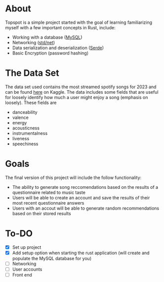 # About
Topspot is a simple project started with the goal of learning familiarizing myself with a few important concepts in Rust, include:
- Working with a database ([MySQL](https://docs.rs/mysql/latest/mysql/))
- Networking ([std/net](https://doc.rust-lang.org/std/net/index.html))
- Data serialization and deserialization ([Serde](https://serde.rs/))
- Basic Encryption (password hashing)

# The Data Set
The data set used contains the most streamed spotify songs for 2023 and can be found [here](https://www.kaggle.com/datasets/nelgiriyewithana/top-spotify-songs-2023) on Kaggle.
The data includes some fields that are useful for loosely identify how much a user might enjoy a song (emphasis on loosely). These fields are
- danceability
- valence
- energy
- acousticness
- instrumentalness
- liveness
- speechiness

# Goals
The final version of this project will include the follow functionality:
- The ability to generate song reccomendations based on the results of a questionnaire related to music taste
- Users will be able to create an account and save the results of their most recent questionnaire answers
- Users with an accout will be able to generate random recommendations based on their stored results

# To-DO
- [x] Set up project 
- [x] Add setup option when starting the rust application (will create and populate the MySQL database for you)
- [ ] Networking
- [ ] User accounts
- [ ] Front end
